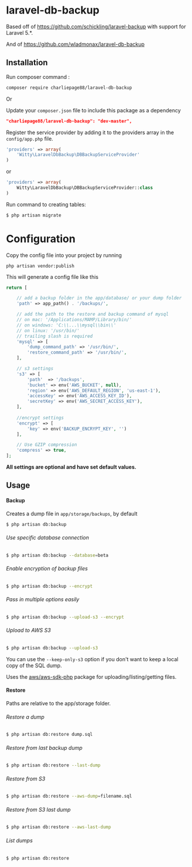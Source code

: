 # laravel-db-backup

Based off of https://github.com/schickling/laravel-backup with support for Laravel 5.*.

And of https://github.com/wladmonax/laravel-db-backup


Installation
----
Run composer command :
```bash
composer require charliepage88/laravel-db-backup
```
Or                  
                            
Update your `composer.json` file to include this package as a dependency
```json
"charliepage88/laravel-db-backup": "dev-master",
```

Register the service provider by adding it to the providers array in the `config/app.php` file.
```php
'providers' => array(
    'Witty\LaravelDbBackup\DBBackupServiceProvider'
)
```
or 
  
```php
'providers' => array(
    Witty\LaravelDbBackup\DBBackupServiceProvider::class
)
```

Run command to creating tables: 

```sh
$ php artisan migrate
```

# Configuration

Copy the config file into your project by running
```
php artisan vendor:publish
```

This will generate a config file like this
```php
return [

    // add a backup folder in the app/database/ or your dump folder
    'path' => app_path() . '/backups/',

    // add the path to the restore and backup command of mysql
    // on mac: '/Applications/MAMP/Library/bin/'
    // on windows: 'C:\\...\\mysql\\bin\\'
    // on linux: '/usr/bin/'
    // trailing slash is required
    'mysql' => [
        'dump_command_path' => '/usr/bin/',
        'restore_command_path' => '/usr/bin/',
    ],

    // s3 settings
    's3' => [
        'path'  => '/backups',
        'bucket' => env('AWS_BUCKET', null),
        'region' => env('AWS_DEFAULT_REGION', 'us-east-1'),
        'accessKey' => env('AWS_ACCESS_KEY_ID'),
        'secretKey' => env('AWS_SECRET_ACCESS_KEY'),
    ],
    
    //encrypt settings
    'encrypt' => [
        'key' => env('BACKUP_ENCRYPT_KEY', '')
    ],

    // Use GZIP compression
    'compress' => true,
];

```

__All settings are optional and have set default values.__

## Usage

#### Backup
Creates a dump file in `app/storage/backups`, by default
```sh
$ php artisan db:backup
```

###### Use specific database connection
```sh
$ php artisan db:backup --database=beta
```
###### Enable encryption of backup files
```sh
$ php artisan db:backup --encrypt
```
###### Pass in multiple options easily
```sh
$ php artisan db:backup --upload-s3 --encrypt
```

###### Upload to AWS S3
```sh
$ php artisan db:backup --upload-s3
```

You can use the `--keep-only-s3` option if you don't want to keep a local copy of the SQL dump.

Uses the [aws/aws-sdk-php](https://github.com/aws/aws-sdk-php) package for uploading/listing/getting files.

#### Restore
Paths are relative to the app/storage folder.

###### Restore a dump
```sh
$ php artisan db:restore dump.sql
```

###### Restore from last backup dump
```sh
$ php artisan db:restore --last-dump
```

###### Restore from S3
```sh
$ php artisan db:restore --aws-dump=filename.sql
```

###### Restore from S3 last dump
```sh
$ php artisan db:restore --aws-last-dump
```

###### List dumps
```sh
$ php artisan db:restore
```
